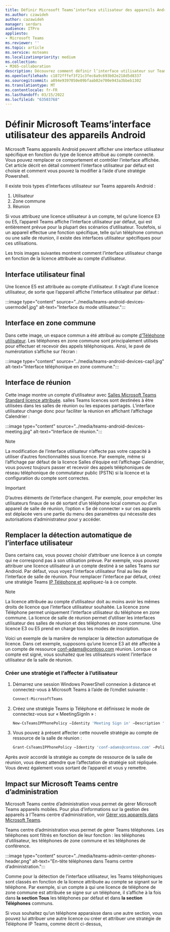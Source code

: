 ```yaml
---
title: Définir Microsoft Teams’interface utilisateur des appareils Android
ms.author: czawideh
author: cazawideh
manager: serdars
audience: ITPro
appliesto:
- Microsoft Teams
ms.reviewer: ''
ms.topic: article
ms.service: msteams
ms.localizationpriority: medium
ms.collection:
- M365-collaboration
description: Découvrez comment définir l’interface utilisateur sur Teams appareils Android.
ms.openlocfilehash: c1872fffef3f21c3fec6a9c693b02e218d5d8337
ms.sourcegitcommit: a894e9397050e09bfaab02e700e943a3bbeb1302
ms.translationtype: MT
ms.contentlocale: fr-FR
ms.lasthandoff: 03/15/2022
ms.locfileid: "63503768"
---
```

# <a name="set-microsoft-teams-android-devices-user-interface"></a>Définir Microsoft Teams’interface utilisateur des appareils Android

Microsoft Teams appareils Android peuvent afficher une interface utilisateur spécifique en fonction du type de licence attribué au compte connecté. Vous pouvez remplacer ce comportement et contrôler l’interface affichée. Cet article décrit en détail comment l’interface utilisateur par défaut est choisie et comment vous pouvez la modifier à l’aide d’une stratégie Powershell.

Il existe trois types d’interfaces utilisateur sur Teams appareils Android :

1. Utilisateur
2. Zone commune
3. Réunion

Si vous [](/microsoftteams/user-access) attribuez une licence utilisateur à un compte, tel qu’une licence E3 ou E5, l’appareil Teams affiche l’interface utilisateur par défaut, qui est entièrement prévue pour la plupart des scénarios d’utilisateur. Toutefois, si un appareil effectue une fonction spécifique, telle qu’un téléphone commun ou une salle de réunion, il existe des interfaces utilisateur spécifiques pour ces utilisations.

Les trois images suivantes montrent comment l’interface utilisateur change en fonction de la licence attribuée au compte d’utilisateur. 

## <a name="end-user-interface"></a>Interface utilisateur final 

Une licence E5 est attribuée au compte d’utilisateur. Il s’agit d’une licence utilisateur, de sorte que l’appareil affiche l’interface utilisateur par défaut :

:::image type="content" source="../media/teams-android-devices-usermode1.jpg" alt-text="Interface du mode utilisateur.":::

## <a name="common-area-interface"></a>Interface en zone commune

Dans cette image, un espace commun a été attribué au compte [d’Téléphone utilisateur](/microsoftteams/set-up-common-area-phones). Les téléphones en zone commune sont principalement utilisés pour effectuer et recevoir des appels téléphoniques. Ainsi, le pavé de numérotation s’affiche sur l’écran :

:::image type="content" source="../media/teams-android-devices-cap1.jpg" alt-text="Interface téléphonique en zone commune.":::

## <a name="meeting-interface"></a>Interface de réunion

Cette image montre un compte d’utilisateur avec [Salles Microsoft Teams Standard licence attribuée](/MicrosoftTeams/rooms/rooms-licensing). salles Teams licences sont destinées à être utilisées dans les salles de réunion ou les espaces partagés. L’interface utilisateur change donc pour faciliter la réunion en affichant l’affichage Calendrier :

:::image type="content" source="../media/teams-android-devices-meeting.jpg" alt-text="Interface de réunion.":::

> [!NOTE]
> La modification de l’interface utilisateur n’affecte pas votre capacité à utiliser d’autres fonctionnalités sous licence. Par exemple, même si l’affichage par défaut de la licence Salles d’équipe est l’affichage Calendrier, vous pouvez toujours passer et recevoir des appels téléphoniques de réseau téléphonique de commutateur public (PSTN) si la licence et la configuration du compte sont correctes.

> [!IMPORTANT]
> D’autres éléments de l’interface changent. Par exemple, pour empêcher les utilisateurs finaux de se dé sortant d’un téléphone local commun ou d’un appareil de salle de réunion, l’option « Se dé connecter » sur ces appareils est déplacée vers une partie du menu des paramètres qui nécessite des autorisations d’administrateur pour y accéder.

## <a name="override-automatic-user-interface-detection"></a>Remplacer la détection automatique de l’interface utilisateur

Dans certains cas, vous pouvez choisir d’attribuer une licence à un compte qui ne correspond pas à son utilisation prévue. Par exemple, vous pouvez attribuer une licence utilisateur à un compte destiné à se salles Teams sur Android. Par défaut, vous voyez l’interface utilisateur final au lieu de l’interface de salle de réunion. Pour remplacer l’interface par défaut, créez une stratégie Teams [IP Téléphone et](/powershell/module/skype/new-csteamsipphonepolicy?view=skype-ps) appliquez-la à ce compte.

> [!NOTE]
> La licence attribuée au compte d’utilisateur doit au moins avoir les mêmes droits de licence que l’interface utilisateur souhaitée. La licence zone Téléphone permet uniquement l’interface utilisateur du téléphone en zone commune. La licence de salle de réunion permet d’utiliser les interfaces utilisateur des salles de réunion et des téléphones en zone commune. Une licence E3 ou E5 prend en charge tous les modes de inscription.

Voici un exemple de la manière de remplacer la détection automatique de licence. Dans cet exemple, supposons qu’une licence E3 ait été affectée à un compte de ressource conf-adams@contoso.com réunion. Lorsque ce compte est signé, vous souhaitez que les utilisateurs voient l’interface utilisateur de la salle de réunion.

### <a name="create-a-new-policy-and-assign-to-user"></a>Créer une stratégie et l’affecter à l’utilisateur

1. Démarrez une session Windows PowerShell connexion à distance et connectez-vous à Microsoft Teams à l’aide de l’cmdlet suivante :

    ``` Powershell
    Connect-MicrosoftTeams
    ```

2. Créez une stratégie Teams ip Téléphone et définissez le mode de connectez-vous sur « MeetingSignIn » :

   ``` Powershell
   New-CsTeamsIPPhonePolicy –Identity 'Meeting Sign in' –Description 'Meeting Sign In Phone Policy' -SignInMode 'MeetingSignIn'

   ```

3. Vous pouvez à présent affecter cette nouvelle stratégie au compte de ressource de la salle de réunion :

   ``` Powershell
   Grant-CsTeamsIPPhonePolicy –Identity 'conf-adams@contoso.com' –PolicyName 'Meeting Sign In'
   ```

Après avoir accordé la stratégie au compte de ressource de la salle de réunion, vous devez attendre que l’affectation de stratégie soit répliquée. Vous devez également vous sortant de l’appareil et vous y remettre.

## <a name="impact-on-microsoft-teams-admin-center"></a>Impact sur Microsoft Teams centre d’administration

Microsoft Teams centre d’administration vous permet de gérer Microsoft Teams appareils mobiles. Pour plus d’informations sur la gestion des appareils à l’Teams centre d’administration, voir [Gérer vos appareils dans Microsoft Teams](device-management.md).


Teams centre d’administration vous permet de gérer Teams téléphones. Les téléphones sont filtrés en fonction de leur fonction : les téléphones d’utilisateur, les téléphones de zone commune et les téléphones de conférence. 

 :::image type="content" source="../media/teams-admin-center-phones-header.png" alt-text="En-tête téléphones dans Teams centre d’administration.":::

Comme pour la détection de l’interface utilisateur, les Teams téléphoniques sont classés en fonction de la licence attribuée au compte se signant sur le téléphone. Par exemple, si un compte à qui une licence de téléphone de zone commune est attribuée se signe sur un téléphone, il s’affiche à la fois dans **la section Tous** les téléphones par défaut et dans **la section Téléphones** communs.

Si vous souhaitez qu’un téléphone apparaisse dans une autre section, vous pouvez lui attribuer une autre licence ou créer et attribuer une stratégie de Téléphone IP Teams, comme décrit ci-dessus[.](#override-automatic-user-interface-detection)
